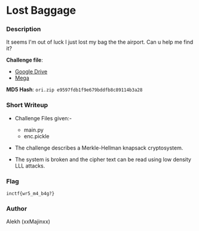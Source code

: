 # Lost Baggage

### Description

It seems I'm out of luck I just lost my bag the the airport. Can u help me find it?

**Challenge file**: 
+ [Google Drive](https://drive.google.com/file/d/1a-w9lyCg5dM_0P_xOthQRSs5wQ9bl4El/view?usp=sharing)
+ [Mega](https://mega.nz/file/UroAxYgD#r7o4TQwGVSTZYAUVCxko_IjAJQsYK1ZRHON56RjmPQE)

**MD5 Hash**: `ori.zip e9597fdb1f9e679bddfb8c89114b3a28`

### Short Writeup

* Challenge Files given:-
    - main.py
    - enc.pickle

* The challenge describes a Merkle-Hellman knapsack cryptosystem.

* The system is broken and the cipher text can be read using low density LLL attacks.

### Flag

`inctf{wr5_m4_b4g?}`

### Author

Alekh (xxMajinxx)
